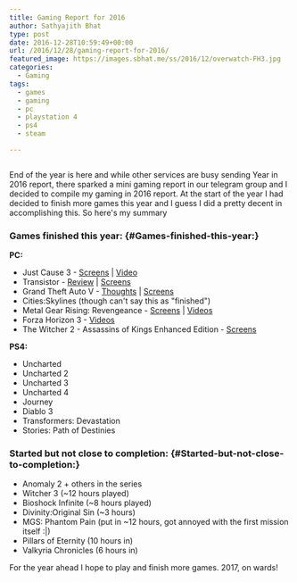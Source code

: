 ```yaml
---
title: Gaming Report for 2016
author: Sathyajith Bhat
type: post
date: 2016-12-28T10:59:49+00:00
url: /2016/12/28/gaming-report-for-2016/
featured_image: https://images.sbhat.me/ss/2016/12/overwatch-FH3.jpg
categories:
  - Gaming
tags:
  - games
  - gaming
  - pc
  - playstation 4
  - ps4
  - steam

---
```

[<img class="aligncenter size-full wp-image-1494" src="https://images.sbhat.me/ss/2016/12/overwatch-FH3.jpg" alt=""   />][1]

End of the year is here and while other services are busy sending Year in 2016 report, there sparked a mini gaming report in our telegram group and I decided to compile my gaming in 2016 report. At the start of the year I had decided to finish more games this year and I guess I did a pretty decent in accomplishing this. So here's my summary

### Games finished this year: {#Games-finished-this-year:}

**PC:**

  * Just Cause 3 - <a href="https://steamcommunity.com/id/sathyabhat/screenshots/?appid=225540&sort=newestfirst&browsefilter=myfiles&view=imagewall" target="_blank">Screens</a> | <a href="https://www.youtube.com/playlist?list=PLxKOjmEYzYcT5eyd5_NSXV8TBkuKVy8JP" target="_blank">Video</a>
  * Transistor - <a href="https://sathyasays.com/2016/07/12/review-of-supergiant-games-transistor/" target="_blank">Review</a> | <a href="https://steamcommunity.com/id/sathyabhat/screenshots/?appid=237930&sort=newestfirst&browsefilter=myfiles&view=imagewall" target="_blank">Screens</a>
  * Grand Theft Auto V - <a href="https://sathyasays.com/2016/02/04/some-thoughts-on-grand-theft-auto/" target="_blank">Thoughts</a> | <a href="https://steamcommunity.com/id/sathyabhat/screenshots/?appid=sc_17540&sort=newestfirst&browsefilter=myfiles&view=imagewall" target="_blank">Screens</a>
  * Cities:Skylines (though can't say this as "finished")
  * Metal Gear Rising: Revengeance - <a href="https://steamcommunity.com/id/sathyabhat/screenshots/?appid=235460&sort=newestfirst&browsefilter=myfiles&view=imagewall" target="_blank">Screens</a> | <a href="https://www.youtube.com/playlist?list=PLxKOjmEYzYcQlo6hV52gsOeZ4Bs9MPIxJ" target="_blank">Videos</a>
  * Forza Horizon 3 - <a href="https://www.youtube.com/playlist?list=PLxKOjmEYzYcSvfDIaraL_7BgWU1ZMUNnq" target="_blank">Videos</a>
  * <div class="screenshotApp">
      <div class="screenshotAppBlock shortcut">
        <div class="screenshotAppName">
          The Witcher 2 - Assassins of Kings Enhanced Edition - <a href="https://steamcommunity.com/id/sathyabhat/screenshots/?appid=sc_112862&sort=newestfirst&browsefilter=myfiles&view=imagewall" target="_blank">Screens</a>
        </div>
      </div>
    </div>

**PS4:**

  * Uncharted
  * Uncharted 2
  * Uncharted 3
  * Uncharted 4
  * Journey
  * Diablo 3
  * Transformers: Devastation
  * Stories: Path of Destinies

### Started but not close to completion: {#Started-but-not-close-to-completion:}

  * Anomaly 2 + others in the series
  * Witcher 3 (~12 hours played)
  * Bioshock Infinite (~8 hours played)
  * Divinity:Original Sin (~3 hours)
  * MGS: Phantom Pain (put in ~12 hours, got annoyed with the first mission itself :|)
  * Pillars of Eternity (10 hours in)
  * Valkyria Chronicles (6 hours in)

For the year ahead I hope to play and finish more games. 2017, on wards!

 [1]: https://images.sbhat.me/ss/2016/12/overwatch-FH3.jpg
